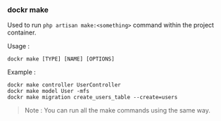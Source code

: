 ### dockr make

Used to run `php artisan make:<something>` command within the project container.

Usage :

```dockr
dockr make [TYPE] [NAME] [OPTIONS]
```

Example :

```dockr
dockr make controller UserController
dockr make model User -mfs
dockr make migration create_users_table --create=users
```

> Note : You can run all the make commands using the same way.
